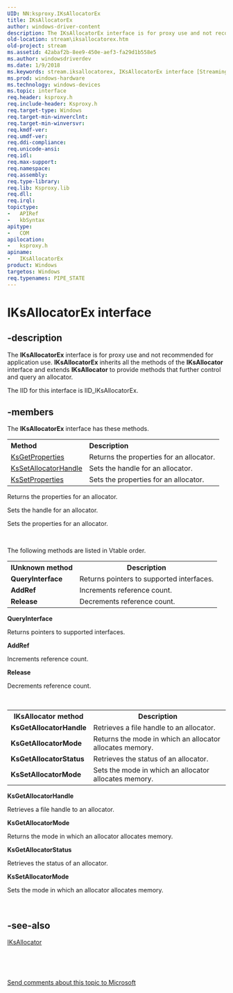 ```yaml
---
UID: NN:ksproxy.IKsAllocatorEx
title: IKsAllocatorEx
author: windows-driver-content
description: The IKsAllocatorEx interface is for proxy use and not recommended for application use. IKsAllocatorEx inherits all the methods of the IKsAllocator interface and extends IKsAllocator to provide methods that further control and query an allocator.
old-location: stream\iksallocatorex.htm
old-project: stream
ms.assetid: 42abaf2b-8ee9-450e-aef3-fa29d1b558e5
ms.author: windowsdriverdev
ms.date: 1/9/2018
ms.keywords: stream.iksallocatorex, IKsAllocatorEx interface [Streaming Media Devices], IKsAllocatorEx interface [Streaming Media Devices], described, IKsAllocatorEx, ksproxy/IKsAllocatorEx, ksproxy_58c9c83a-1a11-4e08-bf7f-e0694bf2eda5.xml
ms.prod: windows-hardware
ms.technology: windows-devices
ms.topic: interface
req.header: ksproxy.h
req.include-header: Ksproxy.h
req.target-type: Windows
req.target-min-winverclnt: 
req.target-min-winversvr: 
req.kmdf-ver: 
req.umdf-ver: 
req.ddi-compliance: 
req.unicode-ansi: 
req.idl: 
req.max-support: 
req.namespace: 
req.assembly: 
req.type-library: 
req.lib: Ksproxy.lib
req.dll: 
req.irql: 
topictype:
-	APIRef
-	kbSyntax
apitype:
-	COM
apilocation:
-	ksproxy.h
apiname:
-	IKsAllocatorEx
product: Windows
targetos: Windows
req.typenames: PIPE_STATE
---
```


# IKsAllocatorEx interface


## -description


The <b>IKsAllocatorEx</b> interface is for proxy use and not recommended for application use. <b>IKsAllocatorEx</b> inherits all the methods of the <b>IKsAllocator</b> interface and extends <b>IKsAllocator</b> to provide methods that further control and query an allocator. 

The IID for this interface is IID_IKsAllocatorEx.


## -members

The <b>IKsAllocatorEx</b> interface has these methods.
<table class="members" id="memberListMethods">
<tr>
<th align="left" width="37%">Method</th>
<th align="left" width="63%">Description</th>
</tr>
<tr data="declared;">
<td align="left" width="37%">
<a href="https://msdn.microsoft.com/82F2FE7D-D02B-47A1-8FC7-2D5CFC4CADA1">KsGetProperties</a>
</td>
<td align="left" width="63%">
Returns the properties for an allocator.

</td>
</tr>
<tr data="declared;">
<td align="left" width="37%">
<a href="https://msdn.microsoft.com/E259B3D0-7536-4287-A7A2-367407D97F33">KsSetAllocatorHandle</a>
</td>
<td align="left" width="63%">
Sets the handle for an allocator.

</td>
</tr>
<tr data="declared;">
<td align="left" width="37%">
<a href="https://msdn.microsoft.com/17145801-5EE4-4022-997A-03B14C794D2F">KsSetProperties</a>
</td>
<td align="left" width="63%">
Sets the properties for an allocator. 

</td>
</tr>
</table>Returns the properties for an allocator.

Sets the handle for an allocator.

Sets the properties for an allocator. 

 

The following methods are listed in Vtable order.
<table>
<tr>
<th>IUnknown method</th>
<th>Description</th>
</tr>
<tr>
<td>
<b>QueryInterface</b>

</td>
<td>
Returns pointers to supported interfaces.

</td>
</tr>
<tr>
<td>
<b>AddRef</b>

</td>
<td>
Increments reference count.

</td>
</tr>
<tr>
<td>
<b>Release</b>

</td>
<td>
Decrements reference count.

</td>
</tr>
</table><b>QueryInterface</b>

Returns pointers to supported interfaces.

<b>AddRef</b>

Increments reference count.

<b>Release</b>

Decrements reference count.

 
<table>
<tr>
<th>IKsAllocator method</th>
<th>Description</th>
</tr>
<tr>
<td>
<b>KsGetAllocatorHandle</b>

</td>
<td>
Retrieves a file handle to an allocator.

</td>
</tr>
<tr>
<td>
<b>KsGetAllocatorMode</b>

</td>
<td>
Returns the mode in which an allocator allocates memory.

</td>
</tr>
<tr>
<td>
<b>KsGetAllocatorStatus</b>

</td>
<td>
Retrieves the status of an allocator.

</td>
</tr>
<tr>
<td>
<b>KsSetAllocatorMode</b>

</td>
<td>
Sets the mode in which an allocator allocates memory.

</td>
</tr>
</table><b>KsGetAllocatorHandle</b>

Retrieves a file handle to an allocator.

<b>KsGetAllocatorMode</b>

Returns the mode in which an allocator allocates memory.

<b>KsGetAllocatorStatus</b>

Retrieves the status of an allocator.

<b>KsSetAllocatorMode</b>

Sets the mode in which an allocator allocates memory.

 


## -see-also

<a href="..\ksproxy\nn-ksproxy-iksallocator.md">IKsAllocator</a>

 

 

<a href="mailto:wsddocfb@microsoft.com?subject=Documentation%20feedback [stream\stream]:%20IKsAllocatorEx interface%20 RELEASE:%20(1/9/2018)&amp;body=%0A%0APRIVACY STATEMENT%0A%0AWe use your feedback to improve the documentation. We don't use your email address for any other purpose, and we'll remove your email address from our system after the issue that you're reporting is fixed. While we're working to fix this issue, we might send you an email message to ask for more info. Later, we might also send you an email message to let you know that we've addressed your feedback.%0A%0AFor more info about Microsoft's privacy policy, see http://privacy.microsoft.com/en-us/default.aspx." title="Send comments about this topic to Microsoft">Send comments about this topic to Microsoft</a>

